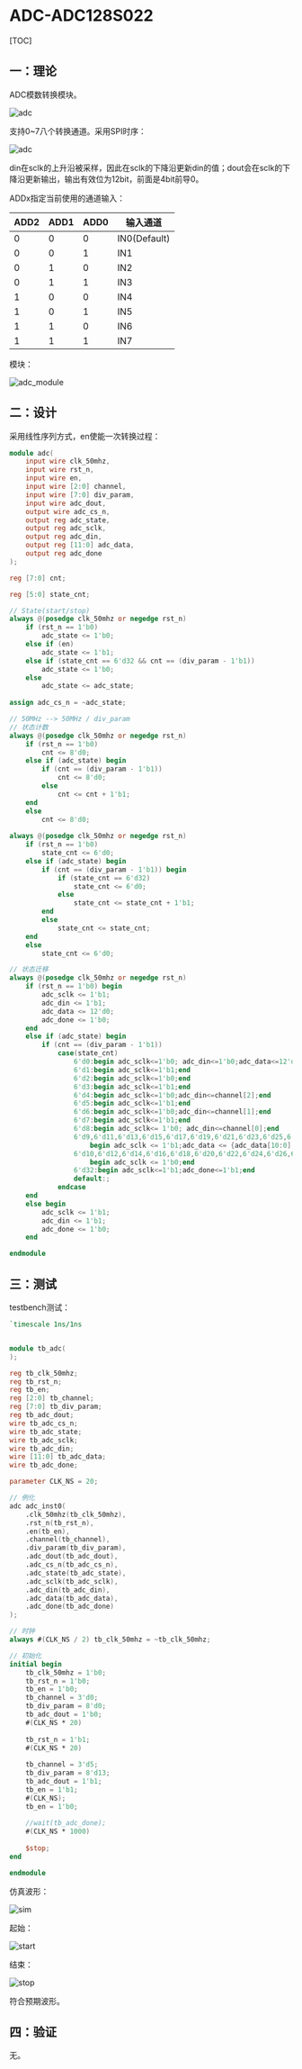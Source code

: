 # ADC-ADC128S022

[TOC]



## 一：理论

ADC模数转换模块。

![adc](./adc.png)

支持0~7八个转换通道。采用SPI时序：

![adc](./adc.bmp)

din在sclk的上升沿被采样，因此在sclk的下降沿更新din的值；dout会在sclk的下降沿更新输出，输出有效位为12bit，前面是4bit前导0。

ADDx指定当前使用的通道输入：

| ADD2 | ADD1 | ADD0 | 输入通道         |
| ---- | ---- | ---- | ------------ |
| 0    | 0    | 0    | IN0(Default) |
| 0    | 0    | 1    | IN1          |
| 0    | 1    | 0    | IN2          |
| 0    | 1    | 1    | IN3          |
| 1    | 0    | 0    | IN4          |
| 1    | 0    | 1    | IN5          |
| 1    | 1    | 0    | IN6          |
| 1    | 1    | 1    | IN7          |

模块：

![adc_module](./adc_module.jpg)





## 二：设计

采用线性序列方式，en使能一次转换过程：

```verilog
module adc(
	input wire clk_50mhz,
	input wire rst_n,
	input wire en,
	input wire [2:0] channel,
	input wire [7:0] div_param,
	input wire adc_dout,
	output wire adc_cs_n,
	output reg adc_state,
	output reg adc_sclk,
	output reg adc_din,
	output reg [11:0] adc_data,
	output reg adc_done
);

reg [7:0] cnt;

reg [5:0] state_cnt;

// State(start/stop)
always @(posedge clk_50mhz or negedge rst_n)
	if (rst_n == 1'b0)
		adc_state <= 1'b0;
	else if (en)
		adc_state <= 1'b1;
	else if (state_cnt == 6'd32 && cnt == (div_param - 1'b1))
		adc_state <= 1'b0;
	else
		adc_state <= adc_state;
		
assign adc_cs_n = ~adc_state;

// 50MHz --> 50MHz / div_param
// 状态计数
always @(posedge clk_50mhz or negedge rst_n)
	if (rst_n == 1'b0)
		cnt <= 8'd0;
	else if (adc_state) begin
		if (cnt == (div_param - 1'b1))
			cnt <= 8'd0;
		else
			cnt <= cnt + 1'b1;
	end
	else
		cnt <= 8'd0;
		
always @(posedge clk_50mhz or negedge rst_n)
	if (rst_n == 1'b0)
		state_cnt <= 6'd0;
	else if (adc_state) begin
		if (cnt == (div_param - 1'b1)) begin
			if (state_cnt == 6'd32)
				state_cnt <= 6'd0;
			else
				state_cnt <= state_cnt + 1'b1;
		end
		else
			state_cnt <= state_cnt;
	end
	else
		state_cnt <= 6'd0;

// 状态迁移
always @(posedge clk_50mhz or negedge rst_n)
	if (rst_n == 1'b0) begin
		adc_sclk <= 1'b1;
		adc_din <= 1'b1;
		adc_data <= 12'd0;
		adc_done <= 1'b0;
	end
	else if (adc_state) begin
		if (cnt == (div_param - 1'b1))
			case(state_cnt)
				6'd0:begin adc_sclk<=1'b0; adc_din<=1'b0;adc_data<=12'd0;adc_done<=1'b0;end
				6'd1:begin adc_sclk<=1'b1;end
				6'd2:begin adc_sclk<=1'b0;end
				6'd3:begin adc_sclk<=1'b1;end
				6'd4:begin adc_sclk<=1'b0;adc_din<=channel[2];end
				6'd5:begin adc_sclk<=1'b1;end
				6'd6:begin adc_sclk<=1'b0;adc_din<=channel[1];end
				6'd7:begin adc_sclk<=1'b1;end
				6'd8:begin adc_sclk<= 1'b0; adc_din<=channel[0];end
				6'd9,6'd11,6'd13,6'd15,6'd17,6'd19,6'd21,6'd23,6'd25,6'd27,6'd29,6'd31:
					begin adc_sclk <= 1'b1;adc_data <= {adc_data[10:0], adc_dout};end
				6'd10,6'd12,6'd14,6'd16,6'd18,6'd20,6'd22,6'd24,6'd26,6'd28,6'd30:
					begin adc_sclk <= 1'b0;end
				6'd32:begin adc_sclk<=1'b1;adc_done<=1'b1;end
				default:;
			endcase
	end
	else begin
		adc_sclk <= 1'b1;
		adc_din <= 1'b1;
		adc_done <= 1'b0;
	end

endmodule
```





## 三：测试

testbench测试：

```verilog
`timescale 1ns/1ns


module tb_adc(
);

reg tb_clk_50mhz;
reg tb_rst_n;
reg tb_en;
reg [2:0] tb_channel;
reg [7:0] tb_div_param;
reg tb_adc_dout;
wire tb_adc_cs_n;
wire tb_adc_state;
wire tb_adc_sclk;
wire tb_adc_din;
wire [11:0] tb_adc_data;
wire tb_adc_done;

parameter CLK_NS = 20;

// 例化
adc adc_inst0(
	.clk_50mhz(tb_clk_50mhz),
	.rst_n(tb_rst_n),
	.en(tb_en),
	.channel(tb_channel),
	.div_param(tb_div_param),
	.adc_dout(tb_adc_dout),
	.adc_cs_n(tb_adc_cs_n),
	.adc_state(tb_adc_state),
	.adc_sclk(tb_adc_sclk),
	.adc_din(tb_adc_din),
	.adc_data(tb_adc_data),
	.adc_done(tb_adc_done)
);

// 时钟
always #(CLK_NS / 2) tb_clk_50mhz = ~tb_clk_50mhz;

// 初始化
initial begin
	tb_clk_50mhz = 1'b0;
	tb_rst_n = 1'b0;
	tb_en = 1'b0;
	tb_channel = 3'd0;
	tb_div_param = 8'd0;
	tb_adc_dout = 1'b0;
	#(CLK_NS * 20)
	
	tb_rst_n = 1'b1;
	#(CLK_NS * 20)
	
	tb_channel = 3'd5;
	tb_div_param = 8'd13;
	tb_adc_dout = 1'b1;
	tb_en = 1'b1;
	#(CLK_NS);
	tb_en = 1'b0;
	
	//wait(tb_adc_done);
	#(CLK_NS * 1000)
	
	$stop;
end

endmodule
```

仿真波形：

![sim](./sim.png)

起始：

![start](./start.png)

结束：

![stop](./stop.png)

符合预期波形。





## 四：验证

无。

